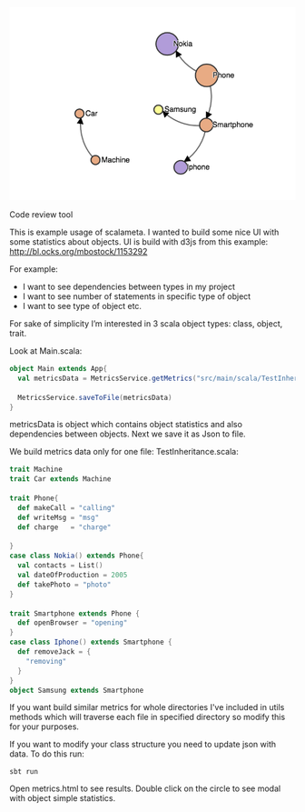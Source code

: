 
![example](screenshot.png "Screenshot")


Code review tool

This is example usage of scalameta. I wanted to build some nice UI with some statistics about objects. 
UI is build with d3js from this example:
http://bl.ocks.org/mbostock/1153292

For example: 

- I want to see dependencies between types in my project 
- I want to see number of statements in specific type of object 
- I want to see type of object etc.

For sake of simplicity I’m interested in 3 scala object types: class, object, trait.

Look at Main.scala:

```scala
object Main extends App{
  val metricsData = MetricsService.getMetrics("src/main/scala/TestInheritance.scala")

  MetricsService.saveToFile(metricsData)
}
```
metricsData is object which contains object statistics and also dependencies between objects. Next we save it as Json to file.

We build metrics data only for one file: TestInheritance.scala:


```scala
trait Machine
trait Car extends Machine

trait Phone{
  def makeCall = "calling"
  def writeMsg = "msg"
  def charge   = "charge"

}
case class Nokia() extends Phone{
  val contacts = List()
  val dateOfProduction = 2005
  def takePhoto = "photo"
}

trait Smartphone extends Phone {
  def openBrowser = "opening"
}
case class Iphone() extends Smartphone {
  def removeJack = {
    "removing"
  }
}
object Samsung extends Smartphone
```

If you want build similar metrics for whole directories I've
included in utils methods which will traverse each file in specified directory so modify this for your purposes.

If you want to modify your class structure you need to update json with data. To do this run:

```
sbt run
```

Open metrics.html to see results. Double click on the circle to see modal with object simple statistics.


